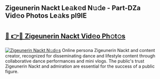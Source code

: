 ## Zigeunerin Nackt Le𝚊k𝚎d N𝚞𝚍e - Part-DZa Vid𝚎o Photos Le𝚊ks pl9IE

# <h2><a href="http://fb2o9ug.evod.top/?m=Zigeunerin+Nackt">🔗 👉🔴 Zigeunerin Nackt Vid𝚎o Ph𝚘t𝚘s</a></h2>

[![Zigeunerin Nackt N𝚞d𝚎s](https://i.imgur.com/8V9OHl7.gif)](http://fb2o9ug.evod.top/?m=Zigeunerin+Nackt)
Online persona Zigeunerin Nackt and content creator, recognized for disseminating dance and lifestyle content through collaborative dance performances and mini vlogs. The public's trust Zigeunerin Nackt and admiration are essential for the success of a public figure. 
